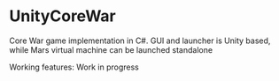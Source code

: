 # UnityCoreWar
Core War game implementation in C#. GUI and launcher is Unity based, while Mars virtual machine can be launched standalone

Working features:
	Work in progress
